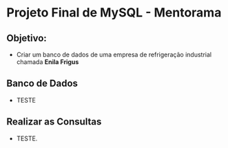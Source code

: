 # Projeto Final de MySQL - Mentorama

## Objetivo: 
* Criar um banco de dados de uma empresa de refrigeração industrial chamada **Enila Frigus**
## Banco de Dados
* TESTE
## Realizar as Consultas
* TESTE.
